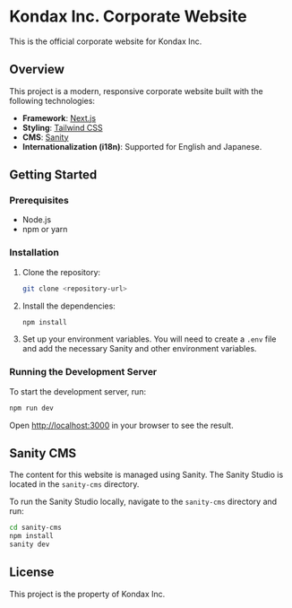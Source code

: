 # Kondax Inc. Corporate Website

This is the official corporate website for Kondax Inc.

## Overview

This project is a modern, responsive corporate website built with the following technologies:

-   **Framework**: [Next.js](https://nextjs.org/)
-   **Styling**: [Tailwind CSS](https://tailwindcss.com/)
-   **CMS**: [Sanity](https://www.sanity.io/)
-   **Internationalization (i18n)**: Supported for English and Japanese.

## Getting Started

### Prerequisites

-   Node.js
-   npm or yarn

### Installation

1.  Clone the repository:
    ```bash
    git clone <repository-url>
    ```
2.  Install the dependencies:
    ```bash
    npm install
    ```
3.  Set up your environment variables. You will need to create a `.env` file and add the necessary Sanity and other environment variables.

### Running the Development Server

To start the development server, run:

```bash
npm run dev
```

Open [http://localhost:3000](http://localhost:3000) in your browser to see the result.

## Sanity CMS

The content for this website is managed using Sanity. The Sanity Studio is located in the `sanity-cms` directory.

To run the Sanity Studio locally, navigate to the `sanity-cms` directory and run:

```bash
cd sanity-cms
npm install
sanity dev
```

## License

This project is the property of Kondax Inc.